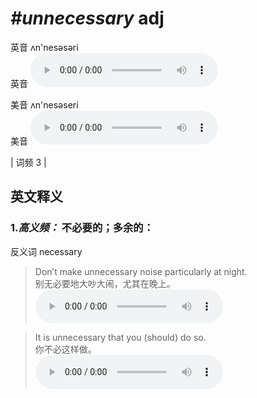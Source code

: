 # ***\#unnecessary*** adj
英音 ʌn'nesəsəri  
英音
<audio src="./media/unnecessary-B.aac" controls="controls"></audio>

美音 ʌn'nesəseri  
美音
<audio src="./media/unnecessary.aac" controls="controls"></audio>



| 词频 3 |  

英文释义
---
### 1.*高义频：* **不必要的；多余的：**  
反义词 necessary 

 > Don’t make unnecessary noise particularly at night.  
 > 别无必要地大吵大闹，尤其在晚上。    
<audio src="./media/unnecessary-1.aac" controls="controls"></audio>

 > It is unnecessary that you (should) do so.  
 > 你不必这样做。    
<audio src="./media/unnecessary-2.aac" controls="controls"></audio>


